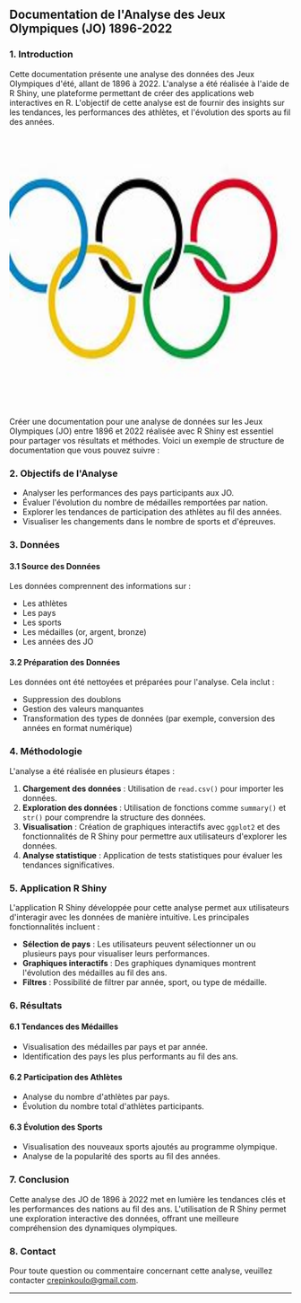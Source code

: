 ## Documentation de l'Analyse des Jeux Olympiques (JO) 1896-2022

### 1. Introduction

Cette documentation présente une analyse des données des Jeux Olympiques d'été, allant de 1896 à 2022. L'analyse a été réalisée à l'aide de R Shiny, une plateforme permettant de créer des applications web interactives en R. L'objectif de cette analyse est de fournir des insights sur les tendances, les performances des athlètes, et l'évolution des sports au fil des années.
<img src="download.jpg" alt="Texte alternatif" width="980" height="500">

Créer une documentation pour une analyse de données sur les Jeux Olympiques (JO) entre 1896 et 2022 réalisée avec R Shiny est essentiel pour partager vos résultats et méthodes. Voici un exemple de structure de documentation que vous pouvez suivre :



### 2. Objectifs de l'Analyse

- Analyser les performances des pays participants aux JO.
- Évaluer l'évolution du nombre de médailles remportées par nation.
- Explorer les tendances de participation des athlètes au fil des années.
- Visualiser les changements dans le nombre de sports et d'épreuves.

### 3. Données

#### 3.1 Source des Données

 Les données comprennent des informations sur :

- Les athlètes
- Les pays
- Les sports
- Les médailles (or, argent, bronze)
- Les années des JO

#### 3.2 Préparation des Données

Les données ont été nettoyées et préparées pour l'analyse. Cela inclut :

- Suppression des doublons
- Gestion des valeurs manquantes
- Transformation des types de données (par exemple, conversion des années en format numérique)

### 4. Méthodologie

L'analyse a été réalisée en plusieurs étapes :

1. **Chargement des données** : Utilisation de `read.csv()` pour importer les données.
2. **Exploration des données** : Utilisation de fonctions comme `summary()` et `str()` pour comprendre la structure des données.
3. **Visualisation** : Création de graphiques interactifs avec `ggplot2` et des fonctionnalités de R Shiny pour permettre aux utilisateurs d'explorer les données.
4. **Analyse statistique** : Application de tests statistiques pour évaluer les tendances significatives.

### 5. Application R Shiny

L'application R Shiny développée pour cette analyse permet aux utilisateurs d'interagir avec les données de manière intuitive. Les principales fonctionnalités incluent :

- **Sélection de pays** : Les utilisateurs peuvent sélectionner un ou plusieurs pays pour visualiser leurs performances.
- **Graphiques interactifs** : Des graphiques dynamiques montrent l'évolution des médailles au fil des ans.
- **Filtres** : Possibilité de filtrer par année, sport, ou type de médaille.

### 6. Résultats

#### 6.1 Tendances des Médailles

- Visualisation des médailles par pays et par année.
- Identification des pays les plus performants au fil des ans.

#### 6.2 Participation des Athlètes

- Analyse du nombre d'athlètes par pays.
- Évolution du nombre total d'athlètes participants.

#### 6.3 Évolution des Sports

- Visualisation des nouveaux sports ajoutés au programme olympique.
- Analyse de la popularité des sports au fil des années.

### 7. Conclusion

Cette analyse des JO de 1896 à 2022 met en lumière les tendances clés et les performances des nations au fil des ans. L'utilisation de R Shiny permet une exploration interactive des données, offrant une meilleure compréhension des dynamiques olympiques.


### 8. Contact

Pour toute question ou commentaire concernant cette analyse, veuillez contacter crepinkoulo@gmail.com.

---
